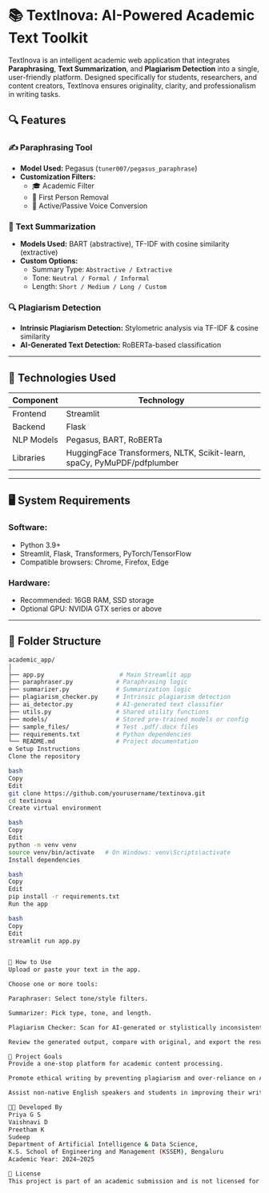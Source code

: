 # 📚 TextInova: AI-Powered Academic Text Toolkit

TextInova is an intelligent academic web application that integrates **Paraphrasing**, **Text Summarization**, and **Plagiarism Detection** into a single, user-friendly platform. Designed specifically for students, researchers, and content creators, TextInova ensures originality, clarity, and professionalism in writing tasks.

## 🔍 Features

### ✍️ Paraphrasing Tool
- **Model Used:** Pegasus (`tuner007/pegasus_paraphrase`)
- **Customization Filters:**
  - 🎓 Academic Filter
  - 👤 First Person Removal
  - 🔁 Active/Passive Voice Conversion

### 📝 Text Summarization
- **Models Used:** BART (abstractive), TF-IDF with cosine similarity (extractive)
- **Custom Options:**
  - Summary Type: `Abstractive / Extractive`
  - Tone: `Neutral / Formal / Informal`
  - Length: `Short / Medium / Long / Custom`

### 🔍 Plagiarism Detection
- **Intrinsic Plagiarism Detection:** Stylometric analysis via TF-IDF & cosine similarity
- **AI-Generated Text Detection:** RoBERTa-based classification

---

## 🚀 Technologies Used

| Component       | Technology        |
|----------------|-------------------|
| Frontend       | Streamlit         |
| Backend        | Flask             |
| NLP Models     | Pegasus, BART, RoBERTa |
| Libraries      | HuggingFace Transformers, NLTK, Scikit-learn, spaCy, PyMuPDF/pdfplumber |

---

## 🖥️ System Requirements

### Software:
- Python 3.9+
- Streamlit, Flask, Transformers, PyTorch/TensorFlow
- Compatible browsers: Chrome, Firefox, Edge

### Hardware:
- Recommended: 16GB RAM, SSD storage
- Optional GPU: NVIDIA GTX series or above

---

## 📂 Folder Structure

```bash
academic_app/
│
├── app.py                     # Main Streamlit app
├── paraphraser.py            # Paraphrasing logic
├── summarizer.py             # Summarization logic
├── plagiarism_checker.py     # Intrinsic plagiarism detection
├── ai_detector.py            # AI-generated text classifier
├── utils.py                  # Shared utility functions
├── models/                   # Stored pre-trained models or config
├── sample_files/             # Test .pdf/.docx files
├── requirements.txt          # Python dependencies
└── README.md                 # Project documentation
⚙️ Setup Instructions
Clone the repository

bash
Copy
Edit
git clone https://github.com/yourusername/textinova.git
cd textinova
Create virtual environment

bash
Copy
Edit
python -m venv venv
source venv/bin/activate   # On Windows: venv\Scripts\activate
Install dependencies

bash
Copy
Edit
pip install -r requirements.txt
Run the app

bash
Copy
Edit
streamlit run app.py


📄 How to Use
Upload or paste your text in the app.

Choose one or more tools:

Paraphraser: Select tone/style filters.

Summarizer: Pick type, tone, and length.

Plagiarism Checker: Scan for AI-generated or stylistically inconsistent content.

Review the generated output, compare with original, and export the results if needed.

🎯 Project Goals
Provide a one-stop platform for academic content processing.

Promote ethical writing by preventing plagiarism and over-reliance on AI.

Assist non-native English speakers and students in improving their writing clarity and tone.

👩‍💻 Developed By
Priya G S
Vaishnavi D
Preetham K 
Sudeep 
Department of Artificial Intelligence & Data Science,
K.S. School of Engineering and Management (KSSEM), Bengaluru
Academic Year: 2024–2025

📜 License
This project is part of an academic submission and is not licensed for commercial reuse without permission.
